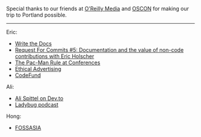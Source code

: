 Special thanks to our friends at [O'Reilly Media](https://www.oreilly.com/) and [OSCON](https://oreil.ly/2UurGS2) for making our trip to Portland possible.

---

Eric:

- [Write the Docs](https://www.writethedocs.org/)
- [Request For Commits #5: Documentation and the value of non-code contributions with Eric Holscher](https://changelog.com/rfc/5)
- [The Pac-Man Rule at Conferences](https://www.ericholscher.com/blog/2017/aug/2/pacman-rule-conferences/)
- [Ethical Advertising](https://blog.readthedocs.com/ethical-advertising-works/)
- [CodeFund](https://codefund.io/)

Ali:

- [Ali Spittel on Dev.to](https://dev.to/aspittel)
- [Ladybug podcast](https://ladybug.dev/)

Hong:

- [FOSSASIA](https://fossasia.org/)
